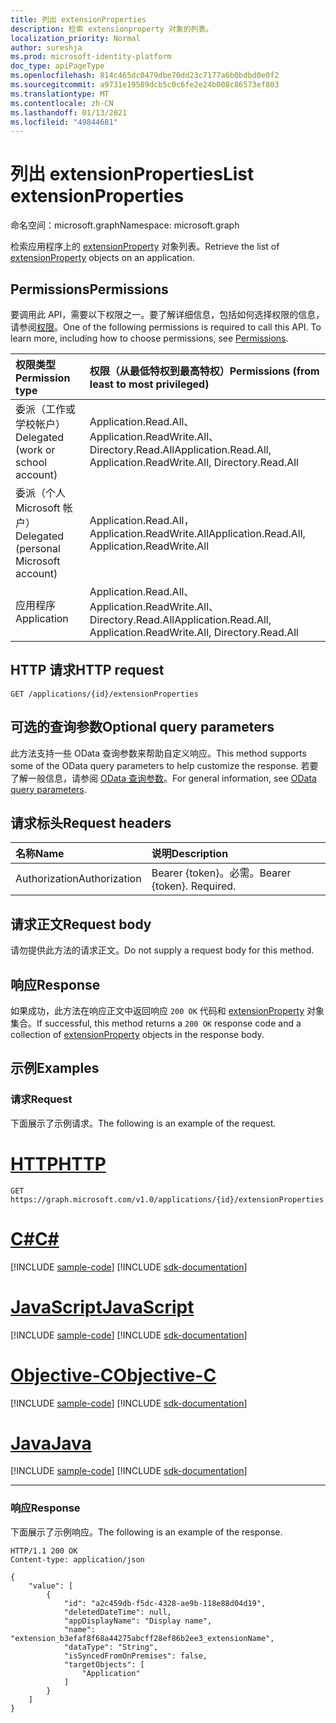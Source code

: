 ```yaml
---
title: 列出 extensionProperties
description: 检索 extensionproperty 对象的列表。
localization_priority: Normal
author: sureshja
ms.prod: microsoft-identity-platform
doc_type: apiPageType
ms.openlocfilehash: 814c465dc0479dbe70dd23c7177a6b0bdbd0e0f2
ms.sourcegitcommit: a9731e19589dcb5c0c6fe2e24b008c86573ef803
ms.translationtype: MT
ms.contentlocale: zh-CN
ms.lasthandoff: 01/13/2021
ms.locfileid: "49844681"
---
```

# <a name="list-extensionproperties"></a><span data-ttu-id="df044-103">列出 extensionProperties</span><span class="sxs-lookup"><span data-stu-id="df044-103">List extensionProperties</span></span>

<span data-ttu-id="df044-104">命名空间：microsoft.graph</span><span class="sxs-lookup"><span data-stu-id="df044-104">Namespace: microsoft.graph</span></span>

<span data-ttu-id="df044-105">检索应用程序上的 [extensionProperty](../resources/extensionproperty.md) 对象列表。</span><span class="sxs-lookup"><span data-stu-id="df044-105">Retrieve the list of [extensionProperty](../resources/extensionproperty.md) objects on an application.</span></span>

## <a name="permissions"></a><span data-ttu-id="df044-106">Permissions</span><span class="sxs-lookup"><span data-stu-id="df044-106">Permissions</span></span>

<span data-ttu-id="df044-p101">要调用此 API，需要以下权限之一。要了解详细信息，包括如何选择权限的信息，请参阅[权限](/graph/permissions-reference)。</span><span class="sxs-lookup"><span data-stu-id="df044-p101">One of the following permissions is required to call this API. To learn more, including how to choose permissions, see [Permissions](/graph/permissions-reference).</span></span>

|<span data-ttu-id="df044-109">权限类型</span><span class="sxs-lookup"><span data-stu-id="df044-109">Permission type</span></span>      | <span data-ttu-id="df044-110">权限（从最低特权到最高特权）</span><span class="sxs-lookup"><span data-stu-id="df044-110">Permissions (from least to most privileged)</span></span>              |
|:--------------------|:---------------------------------------------------------|
|<span data-ttu-id="df044-111">委派（工作或学校帐户）</span><span class="sxs-lookup"><span data-stu-id="df044-111">Delegated (work or school account)</span></span> | <span data-ttu-id="df044-112">Application.Read.All、Application.ReadWrite.All、Directory.Read.All</span><span class="sxs-lookup"><span data-stu-id="df044-112">Application.Read.All, Application.ReadWrite.All, Directory.Read.All</span></span> |
|<span data-ttu-id="df044-113">委派（个人 Microsoft 帐户）</span><span class="sxs-lookup"><span data-stu-id="df044-113">Delegated (personal Microsoft account)</span></span> | <span data-ttu-id="df044-114">Application.Read.All， Application.ReadWrite.All</span><span class="sxs-lookup"><span data-stu-id="df044-114">Application.Read.All, Application.ReadWrite.All</span></span> |
|<span data-ttu-id="df044-115">应用程序</span><span class="sxs-lookup"><span data-stu-id="df044-115">Application</span></span> | <span data-ttu-id="df044-116">Application.Read.All、Application.ReadWrite.All、Directory.Read.All</span><span class="sxs-lookup"><span data-stu-id="df044-116">Application.Read.All, Application.ReadWrite.All, Directory.Read.All</span></span> |

## <a name="http-request"></a><span data-ttu-id="df044-117">HTTP 请求</span><span class="sxs-lookup"><span data-stu-id="df044-117">HTTP request</span></span>

<!-- { "blockType": "ignored" } -->

```http
GET /applications/{id}/extensionProperties
```

## <a name="optional-query-parameters"></a><span data-ttu-id="df044-118">可选的查询参数</span><span class="sxs-lookup"><span data-stu-id="df044-118">Optional query parameters</span></span>

<span data-ttu-id="df044-119">此方法支持一些 OData 查询参数来帮助自定义响应。</span><span class="sxs-lookup"><span data-stu-id="df044-119">This method supports some of the OData query parameters to help customize the response.</span></span> <span data-ttu-id="df044-120">若要了解一般信息，请参阅 [OData 查询参数](/graph/query-parameters)。</span><span class="sxs-lookup"><span data-stu-id="df044-120">For general information, see [OData query parameters](/graph/query-parameters).</span></span>

## <a name="request-headers"></a><span data-ttu-id="df044-121">请求标头</span><span class="sxs-lookup"><span data-stu-id="df044-121">Request headers</span></span>

| <span data-ttu-id="df044-122">名称</span><span class="sxs-lookup"><span data-stu-id="df044-122">Name</span></span>       | <span data-ttu-id="df044-123">说明</span><span class="sxs-lookup"><span data-stu-id="df044-123">Description</span></span>|
|:-----------|:----------|
| <span data-ttu-id="df044-124">Authorization</span><span class="sxs-lookup"><span data-stu-id="df044-124">Authorization</span></span>  | <span data-ttu-id="df044-p103">Bearer {token}。必需。</span><span class="sxs-lookup"><span data-stu-id="df044-p103">Bearer {token}. Required.</span></span>  |

## <a name="request-body"></a><span data-ttu-id="df044-127">请求正文</span><span class="sxs-lookup"><span data-stu-id="df044-127">Request body</span></span>

<span data-ttu-id="df044-128">请勿提供此方法的请求正文。</span><span class="sxs-lookup"><span data-stu-id="df044-128">Do not supply a request body for this method.</span></span>

## <a name="response"></a><span data-ttu-id="df044-129">响应</span><span class="sxs-lookup"><span data-stu-id="df044-129">Response</span></span>

<span data-ttu-id="df044-130">如果成功，此方法在响应正文中返回响应 `200 OK` 代码和 [extensionProperty](../resources/extensionproperty.md) 对象集合。</span><span class="sxs-lookup"><span data-stu-id="df044-130">If successful, this method returns a `200 OK` response code and a collection of [extensionProperty](../resources/extensionproperty.md) objects in the response body.</span></span>

## <a name="examples"></a><span data-ttu-id="df044-131">示例</span><span class="sxs-lookup"><span data-stu-id="df044-131">Examples</span></span>

### <a name="request"></a><span data-ttu-id="df044-132">请求</span><span class="sxs-lookup"><span data-stu-id="df044-132">Request</span></span>

<span data-ttu-id="df044-133">下面展示了示例请求。</span><span class="sxs-lookup"><span data-stu-id="df044-133">The following is an example of the request.</span></span>

# <a name="http"></a>[<span data-ttu-id="df044-134">HTTP</span><span class="sxs-lookup"><span data-stu-id="df044-134">HTTP</span></span>](#tab/http)
<!-- {
  "blockType": "request",
  "name": "get_extensionproperties"
}-->

```msgraph-interactive
GET https://graph.microsoft.com/v1.0/applications/{id}/extensionProperties
```
# <a name="c"></a>[<span data-ttu-id="df044-135">C#</span><span class="sxs-lookup"><span data-stu-id="df044-135">C#</span></span>](#tab/csharp)
[!INCLUDE [sample-code](../includes/snippets/csharp/get-extensionproperties-csharp-snippets.md)]
[!INCLUDE [sdk-documentation](../includes/snippets/snippets-sdk-documentation-link.md)]

# <a name="javascript"></a>[<span data-ttu-id="df044-136">JavaScript</span><span class="sxs-lookup"><span data-stu-id="df044-136">JavaScript</span></span>](#tab/javascript)
[!INCLUDE [sample-code](../includes/snippets/javascript/get-extensionproperties-javascript-snippets.md)]
[!INCLUDE [sdk-documentation](../includes/snippets/snippets-sdk-documentation-link.md)]

# <a name="objective-c"></a>[<span data-ttu-id="df044-137">Objective-C</span><span class="sxs-lookup"><span data-stu-id="df044-137">Objective-C</span></span>](#tab/objc)
[!INCLUDE [sample-code](../includes/snippets/objc/get-extensionproperties-objc-snippets.md)]
[!INCLUDE [sdk-documentation](../includes/snippets/snippets-sdk-documentation-link.md)]

# <a name="java"></a>[<span data-ttu-id="df044-138">Java</span><span class="sxs-lookup"><span data-stu-id="df044-138">Java</span></span>](#tab/java)
[!INCLUDE [sample-code](../includes/snippets/java/get-extensionproperties-java-snippets.md)]
[!INCLUDE [sdk-documentation](../includes/snippets/snippets-sdk-documentation-link.md)]

---


### <a name="response"></a><span data-ttu-id="df044-139">响应</span><span class="sxs-lookup"><span data-stu-id="df044-139">Response</span></span>

<span data-ttu-id="df044-140">下面展示了示例响应。</span><span class="sxs-lookup"><span data-stu-id="df044-140">The following is an example of the response.</span></span>

<!-- {
  "blockType": "response",
  "truncated": true,
  "@odata.type": "microsoft.graph.extensionProperty",
  "isCollection": true
} -->

```http
HTTP/1.1 200 OK
Content-type: application/json

{
    "value": [
        {
            "id": "a2c459db-f5dc-4328-ae9b-118e88d04d19",
            "deletedDateTime": null,
            "appDisplayName": "Display name",
            "name": "extension_b3efaf8f68a44275abcff28ef86b2ee3_extensionName",
            "dataType": "String",
            "isSyncedFromOnPremises": false,
            "targetObjects": [
                "Application"
            ]
        }
    ]
}
```

<!-- uuid: 16cd6b66-4b1a-43a1-adaf-3a886856ed98
2019-02-04 14:57:30 UTC -->
<!-- {
  "type": "#page.annotation",
  "description": "List extensionProperties",
  "keywords": "",
  "section": "documentation",
  "tocPath": ""
}-->


